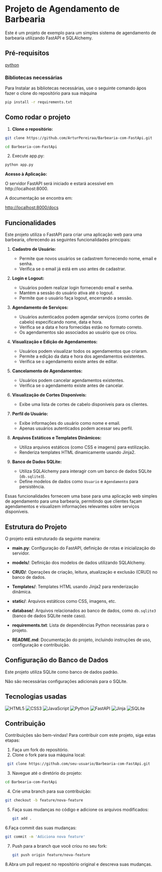 # Projeto de Agendamento de Barbearia

Este é um projeto de exemplo para um simples sistema de agendamento de barbearia utilizando FastAPI e SQLAlchemy.

## Pré-requisitos

[python](https://www.python.org/downloads/)

### Bibliotecas necessárias
Para Instalar as bibliotecas necessárias, use o seguinte comando ápos fazer o clone do repositório para sua máquina

```bash
pip install -r requirements.txt
```

## Como rodar o projeto

1. **Clone o repositório:**

 ```bash
git clone https://github.com/ArturPereiraa/Barbearia-com-FastApi.git

cd Barbearia-com-FastApi
```

2.  Execute app.py:
```bash
python app.py
```

**Acesso à Aplicação:**

O servidor FastAPI será iniciado e estará acessível em http://localhost:8000.

A documentação se encontra em:

   [http://localhost:8000/docs](http://localhost:8000/docs)

## Funcionalidades

Este projeto utiliza o FastAPI para criar uma aplicação web para uma barbearia, oferecendo as seguintes funcionalidades principais:

1. **Cadastro de Usuário:**
   - Permite que novos usuários se cadastrem fornecendo nome, email e senha.
   - Verifica se o email já está em uso antes de cadastrar.

2. **Login e Logout:**
   - Usuários podem realizar login fornecendo email e senha.
   - Mantém a sessão do usuário ativa até o logout.
   - Permite que o usuário faça logout, encerrando a sessão.

3. **Agendamento de Serviços:**
   - Usuários autenticados podem agendar serviços (como cortes de cabelo) especificando nome, data e hora.
   - Verifica se a data e hora fornecidas estão no formato correto.
   - Os agendamentos são associados ao usuário que os criou.

4. **Visualização e Edição de Agendamentos:**
   - Usuários podem visualizar todos os agendamentos que criaram.
   - Permite a edição da data e hora dos agendamentos existentes.
   - Verifica se o agendamento existe antes de editar.

5. **Cancelamento de Agendamentos:**
   - Usuários podem cancelar agendamentos existentes.
   - Verifica se o agendamento existe antes de cancelar.

6. **Visualização de Cortes Disponíveis:**
   - Exibe uma lista de cortes de cabelo disponíveis para os clientes.

7. **Perfil do Usuário:**
   - Exibe informações do usuário como nome e email.
   - Apenas usuários autenticados podem acessar seu perfil.

8. **Arquivos Estáticos e Templates Dinâmicos:**
   - Utiliza arquivos estáticos (como CSS e imagens) para estilização.
   - Renderiza templates HTML dinamicamente usando Jinja2.

9. **Banco de Dados SQLite:**
   - Utiliza SQLAlchemy para interagir com um banco de dados SQLite (`db.sqlite3`).
   - Define modelos de dados como `Usuario` e `Agendamento` para persistência.

Essas funcionalidades fornecem uma base para uma aplicação web simples de agendamento para uma barbearia, permitindo que clientes façam agendamentos e visualizem informações relevantes sobre serviços disponíveis.


## Estrutura do Projeto

O projeto está estruturado da seguinte maneira:

- **main.py**: Configuração do FastAPI, definição de rotas e inicialização do servidor.
  
- **models/**: Definição dos modelos de dados utilizando SQLAlchemy.

- **CRUD/**: Operações de criação, leitura, atualização e exclusão (CRUD) no banco de dados.

- **Templates/**: Templates HTML usando Jinja2 para renderização dinâmica.

- **static/**: Arquivos estáticos como CSS, imagens, etc.

- **database/**: Arquivos relacionados ao banco de dados, como `db.sqlite3` (banco de dados SQLite neste caso).

- **requirements.txt**: Lista de dependências Python necessárias para o projeto.

- **README.md**: Documentação do projeto, incluindo instruções de uso, configuração e contribuição.

## Configuração do Banco de Dados
Este projeto utiliza SQLite como banco de dados padrão.

Não são necessárias configurações adicionais para o SQLite.

## Tecnologias usadas

![HTML5](https://img.shields.io/badge/HTML5-E34F26?style=for-the-badge&logo=html5&logoColor=white) 	![CSS3](https://img.shields.io/badge/CSS3-1572B6?style=for-the-badge&logo=css3&logoColor=white)
![JavaScript](https://img.shields.io/badge/JavaScript-F7DF1E?style=for-the-badge&logo=javascript&logoColor=black)  ![Python](https://img.shields.io/badge/python-3670A0?style=for-the-badge&logo=python&logoColor=ffdd54)
![FastAPI](https://img.shields.io/badge/FastAPI-005571?style=for-the-badge&logo=fastapi)
![Jinja](https://img.shields.io/badge/jinja-white.svg?style=for-the-badge&logo=jinja&logoColor=black)
![SQLite](https://img.shields.io/badge/sqlite-%2307405e.svg?style=for-the-badge&logo=sqlite&logoColor=white)


## Contribuição

Contribuições são bem-vindas! Para contribuir com este projeto, siga estas etapas:

1. Faça um fork do repositório.
2. Clone o fork para sua máquina local:
  ```bash
   git clone https://github.com/seu-usuario/Barbearia-com-FastApi.git
   ```
3. Navegue até o diretório do projeto:
  ```bash
  cd Barbearia-com-FastApi
  ```
4. Crie uma branch para sua contribuição:
  ```bash
  git checkout -b feature/nova-feature
  ```  
5. Faça suas mudanças no código e adicione os arquivos modificados:
   ```bash
   git add .
   ```
6.Faça commit das suas mudanças:
   ```bash
   git commit -m 'Adiciona nova feature'
   ```
7. Push para a branch que você criou no seu fork:
   ```bash
   git push origin feature/nova-feature
   ```
8.Abra um pull request no repositório original e descreva suas mudanças.
 

   
